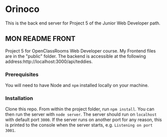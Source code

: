 # Orinoco #

This is the back end server for Project 5 of the Junior Web Developer path.

## MON README FRONT
Project 5 for OpenClassRooms Web Developer course. 
My Frontend files are in the "public" folder. 
The backend is accessible at the following address:http://localhost:3000/api/teddies.

### Prerequisites ###

You will need to have Node and `npm` installed locally on your machine.

### Installation ###

Clone this repo. From within the project folder, run `npm install`. You 
can then run the server with `node server`. 
The server should run on `localhost` with default port `3000`. If the
server runs on another port for any reason, this is printed to the
console when the server starts, e.g. `Listening on port 3001`.
